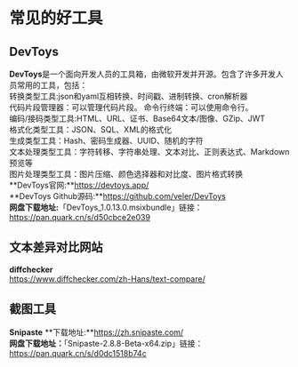 # 常见的好工具


## DevToys
**DevToys**是一个面向开发人员的工具箱，由微软开发并开源。包含了许多开发人员常用的工具，包括：  
转换类型工具:json和yaml互相转换、时间戳、进制转换、cron解析器  
代码片段管理器：可以管理代码片段。
命令行终端：可以使用命令行。  
编码/接码类型工具:HTML、URL、证书、Base64文本/图像、GZip、JWT  
格式化类型工具：JSON、SQL、XML的格式化  
生成类型工具：Hash、密码生成器、UUID、随机的字符  
文本处理类型工具：字符转移、字符串处理、文本对比、正则表达式、Markdown预览等  
图片处理类型工具：图片压缩、颜色选择器和对比度、图片格式转换  
**DevToys官网:**https://devtoys.app/  
**DevToys Github源码:**https://github.com/veler/DevToys  
**网盘下载地址:**「DevToys_1.0.13.0.msixbundle」链接：https://pan.quark.cn/s/d50cbce2e039  

## 文本差异对比网站
**diffchecker**  
https://www.diffchecker.com/zh-Hans/text-compare/

## 截图工具
**Snipaste**
**下载地址:**https://zh.snipaste.com/  
**网盘下载地址：**「Snipaste-2.8.8-Beta-x64.zip」链接：https://pan.quark.cn/s/d0dc1518b74c  